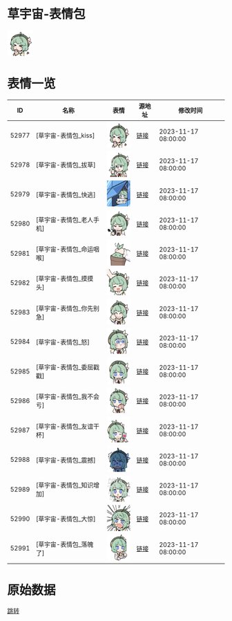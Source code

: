 # 草宇宙-表情包

<img src="./cover.png" height="60" alt="cover" />

# 表情一览

|ID|名称|表情|源地址|修改时间|
|----|----|----|----|----|
|52977|[草宇宙-表情包_kiss]|<img src="./pic/052977_%5B草宇宙-表情包_kiss%5D.png" height="60" alt="kiss"/>|[链接](https://i0.hdslb.com/bfs/garb/d2587f9c4a0ce87fe220a0a3171c212a947417d9.png)|2023-11-17 08:00:00|
|52978|[草宇宙-表情包_拔草]|<img src="./pic/052978_%5B草宇宙-表情包_拔草%5D.png" height="60" alt="拔草"/>|[链接](https://i0.hdslb.com/bfs/garb/463e275cf8174b0e389506461a8a43fbadd88eb0.png)|2023-11-17 08:00:00|
|52979|[草宇宙-表情包_快逃]|<img src="./pic/052979_%5B草宇宙-表情包_快逃%5D.png" height="60" alt="快逃"/>|[链接](https://i0.hdslb.com/bfs/garb/8ff59ce3c4c6d7f43a57cabc92ea61634fbb5457.png)|2023-11-17 08:00:00|
|52980|[草宇宙-表情包_老人手机]|<img src="./pic/052980_%5B草宇宙-表情包_老人手机%5D.png" height="60" alt="老人手机"/>|[链接](https://i0.hdslb.com/bfs/garb/aca272ca1d716872fe200bcb284c8404d436f73b.png)|2023-11-17 08:00:00|
|52981|[草宇宙-表情包_命运咽喉]|<img src="./pic/052981_%5B草宇宙-表情包_命运咽喉%5D.png" height="60" alt="命运咽喉"/>|[链接](https://i0.hdslb.com/bfs/garb/b2389eb9516418a9d547915a88f4c4815680cbed.png)|2023-11-17 08:00:00|
|52982|[草宇宙-表情包_摸摸头]|<img src="./pic/052982_%5B草宇宙-表情包_摸摸头%5D.png" height="60" alt="摸摸头"/>|[链接](https://i0.hdslb.com/bfs/garb/86cfc58c5baf61e449b43f5abc7554a325c8971d.png)|2023-11-17 08:00:00|
|52983|[草宇宙-表情包_你先别急]|<img src="./pic/052983_%5B草宇宙-表情包_你先别急%5D.png" height="60" alt="你先别急"/>|[链接](https://i0.hdslb.com/bfs/garb/18c20f0a0e5b2f5b0f0b3c77af0065e7197c4c88.png)|2023-11-17 08:00:00|
|52984|[草宇宙-表情包_怒]|<img src="./pic/052984_%5B草宇宙-表情包_怒%5D.png" height="60" alt="怒"/>|[链接](https://i0.hdslb.com/bfs/garb/26737fd0ea7e2ddfbe101e5957f08ac2fae3f080.png)|2023-11-17 08:00:00|
|52985|[草宇宙-表情包_委屈戳戳]|<img src="./pic/052985_%5B草宇宙-表情包_委屈戳戳%5D.png" height="60" alt="委屈戳戳"/>|[链接](https://i0.hdslb.com/bfs/garb/755df82901a07e40a3e1b87ff45b071e07893241.png)|2023-11-17 08:00:00|
|52986|[草宇宙-表情包_我不会亏]|<img src="./pic/052986_%5B草宇宙-表情包_我不会亏%5D.png" height="60" alt="我不会亏"/>|[链接](https://i0.hdslb.com/bfs/garb/8d6aec2390842cf2720835d2a9a30e5bddb50827.png)|2023-11-17 08:00:00|
|52987|[草宇宙-表情包_友谊干杯]|<img src="./pic/052987_%5B草宇宙-表情包_友谊干杯%5D.png" height="60" alt="友谊干杯"/>|[链接](https://i0.hdslb.com/bfs/garb/8d7dae22e5a702eb70f9cfbff0a9336158082074.png)|2023-11-17 08:00:00|
|52988|[草宇宙-表情包_震撼]|<img src="./pic/052988_%5B草宇宙-表情包_震撼%5D.png" height="60" alt="震撼"/>|[链接](https://i0.hdslb.com/bfs/garb/0c79ce124700e63c12c352c7176c87bd6d3937e8.png)|2023-11-17 08:00:00|
|52989|[草宇宙-表情包_知识增加]|<img src="./pic/052989_%5B草宇宙-表情包_知识增加%5D.png" height="60" alt="知识增加"/>|[链接](https://i0.hdslb.com/bfs/garb/bff06e85c2fdf002fa0212de48bd3b0bd4a25224.png)|2023-11-17 08:00:00|
|52990|[草宇宙-表情包_大惊]|<img src="./pic/052990_%5B草宇宙-表情包_大惊%5D.png" height="60" alt="大惊"/>|[链接](https://i0.hdslb.com/bfs/garb/88a5ba87b8a16f2f523a654cb1a6519281c4047b.png)|2023-11-17 08:00:00|
|52991|[草宇宙-表情包_落魄了]|<img src="./pic/052991_%5B草宇宙-表情包_落魄了%5D.png" height="60" alt="落魄了"/>|[链接](https://i0.hdslb.com/bfs/garb/168c7c0cbe129bf82c7aafa6cb01a98b7c18a4f2.png)|2023-11-17 08:00:00|

# 原始数据

[跳转](./raw.json)


